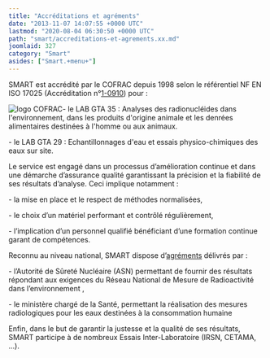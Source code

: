 ```yaml
---
title: "Accréditations et agréments"
date: "2013-11-07 14:07:55 +0000 UTC"
lastmod: "2020-08-04 06:30:50 +0000 UTC"
path: "smart/accreditations-et-agrements.xx.md"
joomlaid: 327
category: "Smart"
asides: ["Smart.+menu+"]
---
```

SMART est accrédité par le COFRAC depuis 1998 selon le référentiel NF EN ISO 17025 (Accréditation n°[1-0910](http://www.cofrac.fr/annexes/sect1/1-0910.pdf)) pour :

![logo COFRAC](images/SMART/logo_COFRAC.png)\- le LAB GTA 35 : Analyses des radionucléides dans l'environnement, dans les produits d'origine animale et les denrées alimentaires destinées à l'homme ou aux animaux.

\- le LAB GTA 29 : Echantillonnages d'eau et essais physico-chimiques des eaux sur site.

Le service est engagé dans un processus d’amélioration continue et dans une démarche d’assurance qualité garantissant la précision et la fiabilité de ses résultats d’analyse. Ceci implique notamment :

\- la mise en place et le respect de méthodes normalisées,

\- le choix d’un matériel performant et contrôlé régulièrement,

\- l’implication d’un personnel qualifié bénéficiant d’une formation continue garant de compétences.

Reconnu au niveau national, SMART dispose d’[agréments](images/SMART/Agrements_Subatech_07-2020.pdf) délivrés par :

\- l’Autorité de Sûreté Nucléaire (ASN) permettant de fournir des résultats répondant aux exigences du Réseau National de Mesure de Radioactivité dans l’environnement ,

\- le ministère chargé de la Santé, permettant la réalisation des mesures radiologiques pour les eaux destinées à la consommation humaine

Enfin, dans le but de garantir la justesse et la qualité de ses résultats, SMART participe à de nombreux Essais Inter-Laboratoire (IRSN, CETAMA, …).
